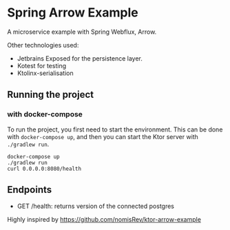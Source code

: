 # Spring Arrow Example

A microservice example with Spring Webflux, Arrow.

Other technologies used:
- Jetbrains Exposed for the persistence layer.
- Kotest for testing
- Ktolinx-serialisation

## Running the project

### with docker-compose

To run the project, you first need to start the environment.
This can be done with `docker-compose up`,
and then you can start the Ktor server with `./gradlew run`.

```shell
docker-compose up
./gradlew run
curl 0.0.0.0:8080/health
```

## Endpoints

- GET /health: returns version of the connected postgres

Highly inspired by https://github.com/nomisRev/ktor-arrow-example

